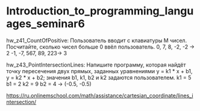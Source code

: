 # Introduction_to_programming_languages_seminar6
hw_z41_CountOfPositive: 
Пользователь вводит с клавиатуры M чисел. 
Посчитайте, сколько чисел больше 0 ввёл пользователь.
0, 7, 8, -2, -2 -> 2
-1, -7, 567, 89, 223-> 3



hw_z43_PointIntersectionLines: 
Напишите программу, которая найдёт точку пересечения двух прямых, 
заданных уравнениями y = k1 * x + b1, y = k2 * x + b2; 
значения b1, k1, b2 и k2 задаются пользователем.
k1 = 5
b1 = 2
k2 = 9
b2 = 4 
-> (-0.5, -0.5)

https://ru.onlinemschool.com/math/assistance/cartesian_coordinate/lines_intersection/
